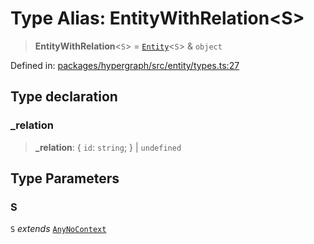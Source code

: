 # Type Alias: EntityWithRelation\<S\>

> **EntityWithRelation**\<`S`\> = [`Entity`](Entity.md)\<`S`\> & `object`

Defined in: [packages/hypergraph/src/entity/types.ts:27](https://github.com/hashirpm/hypergraph/blob/ab4ea1cdb9430798142e0d735aac9d31c2cf0ae0/packages/hypergraph/src/entity/types.ts#L27)

## Type declaration

### \_relation

> **\_relation**: \{ `id`: `string`; \} \| `undefined`

## Type Parameters

### S

`S` *extends* [`AnyNoContext`](AnyNoContext.md)

